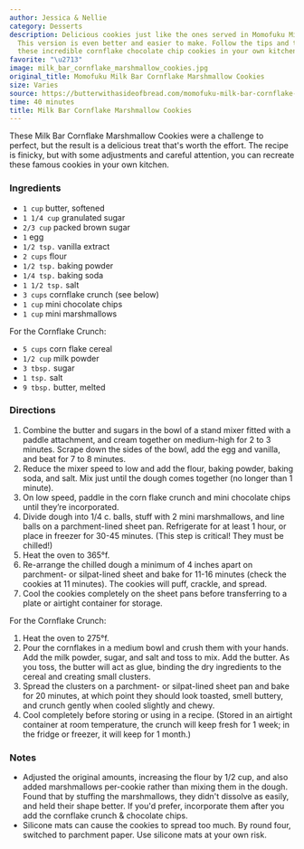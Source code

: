 ```yaml
---
author: Jessica & Nellie
category: Desserts
description: Delicious cookies just like the ones served in Momofuku Milk Bar in NYC.
  This version is even better and easier to make. Follow the tips and tricks to make
  these incredible cornflake chocolate chip cookies in your own kitchen.
favorite: "\u2713"
image: milk_bar_cornflake_marshmallow_cookies.jpg
original_title: Momofuku Milk Bar Cornflake Marshmallow Cookies
size: Varies
source: https://butterwithasideofbread.com/momofuku-milk-bar-cornflake-marshmallow/
time: 40 minutes
title: Milk Bar Cornflake Marshmallow Cookies
---
```

These Milk Bar Cornflake Marshmallow Cookies were a challenge to perfect, but the result is a delicious treat that's worth the effort. The recipe is finicky, but with some adjustments and careful attention, you can recreate these famous cookies in your own kitchen.

### Ingredients

* `1 cup` butter, softened
* `1 1/4 cup` granulated sugar
* `2/3 cup` packed brown sugar
* `1` egg
* `1/2 tsp.` vanilla extract
* `2 cups` flour
* `1/2 tsp.` baking powder
* `1/4 tsp.` baking soda
* `1 1/2 tsp.` salt
* `3 cups` cornflake crunch (see below)
* `1 cup` mini chocolate chips
* `1 cup` mini marshmallows

For the Cornflake Crunch:

* `5 cups` corn flake cereal
* `1/2 cup` milk powder
* `3 tbsp.` sugar
* `1 tsp.` salt
* `9 tbsp.` butter, melted

### Directions

1. Combine the butter and sugars in the bowl of a stand mixer fitted with a paddle attachment, and cream together on medium-high for 2 to 3 minutes. Scrape down the sides of the bowl, add the egg and vanilla, and beat for 7 to 8 minutes.
2. Reduce the mixer speed to low and add the flour, baking powder, baking soda, and salt. Mix just until the dough comes together (no longer than 1 minute).
3. On low speed, paddle in the corn flake crunch and mini chocolate chips until they’re incorporated.
4. Divide dough into 1/4 c. balls, stuff with 2 mini marshmallows, and line balls on a parchment-lined sheet pan. Refrigerate for at least 1 hour, or place in freezer for 30-45 minutes. (This step is critical! They must be chilled!)
5. Heat the oven to 365°f.
6. Re-arrange the chilled dough a minimum of 4 inches apart on parchment- or silpat-lined sheet and bake for 11-16 minutes (check the cookies at 11 minutes). The cookies will puff, crackle, and spread.
7. Cool the cookies completely on the sheet pans before transferring to a plate or airtight container for storage.

For the Cornflake Crunch:

1. Heat the oven to 275°f.
2. Pour the cornflakes in a medium bowl and crush them with your hands. Add the milk powder, sugar, and salt and toss to mix. Add the butter. As you toss, the butter will act as glue, binding the dry ingredients to the cereal and creating small clusters.
3. Spread the clusters on a parchment- or silpat-lined sheet pan and bake for 20 minutes, at which point they should look toasted, smell buttery, and crunch gently when cooled slightly and chewy.
4. Cool completely before storing or using in a recipe. (Stored in an airtight container at room temperature, the crunch will keep fresh for 1 week; in the fridge or freezer, it will keep for 1 month.)

### Notes

* Adjusted the original amounts, increasing the flour by 1/2 cup, and also added marshmallows per-cookie rather than mixing them in the dough. Found that by stuffing the marshmallows, they didn't dissolve as easily, and held their shape better. If you'd prefer, incorporate them after you add the cornflake crunch & chocolate chips.
* Silicone mats can cause the cookies to spread too much. By round four, switched to parchment paper. Use silicone mats at your own risk.